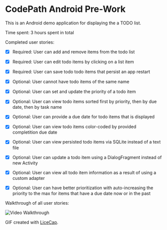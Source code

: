 # CodePath Android Pre-Work

This is an Android demo application for displaying the a TODO list.

Time spent: 3 hours spent in total

Completed user stories:

 * [x] Required: User can add and remove items from the todo list
 * [x] Required: User can edit todo items by clicking on a list item
 * [x] Required: User can save todo todo items that persist an app restart
 * [x] Optional: User cannot have todo items of the same name
 * [x] Optional: User can set and update the priority of a todo item
 * [x] Optional: User can view todo items sorted first by priority, then by due date, then by task name
 * [x] Optional: User can provide a due date for todo items that is displayed
 * [x] Optional: User can view todo items color-coded by provided completition due date 
 * [x] Optional: User can view persisted todo items via SQLite instead of a text file
 * [x] Optional: User can update a todo item using a DialogFragment instead of new Activity
 * [x] Optional: User can view all todo item information as a result of using a custom adapter
 * [X] Optional: User can have better prioritization with auto-increasing the priority to the max for items that have a due date now or in the past


Walkthrough of all user stories:

![Video Walkthrough](anim_rotten_tomatoes.gif)

GIF created with [LiceCap](http://www.cockos.com/licecap/).
